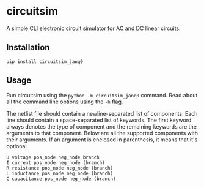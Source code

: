 # circuitsim

A simple CLI electronic circuit simulator for AC and DC linear circuits.

## Installation

```shell
pip install circuitsim_janq0
```

## Usage

Run circuitsim using the `python -m circuitsim_janq0` command.
Read about all the command line options using the `-h` flag.

The netlist file should contain a newline-separated list of components.
Each line should contain a space-separated list of keywords.
The first keyword always denotes the type of component and the remaining keywords are the arguments to that component.
Below are all the supported components with their arguments.
If an argument is enclosed in parenthesis, it means that it's optional.

```
U voltage pos_node neg_node branch
I current pos_node neg_node (branch)
R resistance pos_node neg_node (branch)
L inductance pos_node neg_node (branch)
C capacitance pos_node neg_node (branch)
```